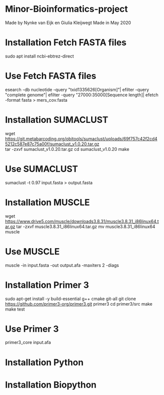 # Minor-Bioinformatics-project
Made by Nynke van Eijk en Giulia Kleijwegt
Made in May 2020


# Installation Fetch FASTA files
sudo apt install ncbi-ebtrez-direct
# Use Fetch FASTA files
esearch -db nucleotide -query "txid1335626[Organism]"| efilter -query "complete genome"| efilter -query "27000:35000[Sequence length]| efetch -format fasta > mers_cov.fasta

# Installation SUMACLUST
wget https://git.metabarcoding.org/obitools/sumaclust/uploads/69f757c42f2cd45212c587e87c75a00f/sumaclust_v1.0.20.tar.gz  
tar -zxvf sumaclust_v1.0.20.tar.gz
cd sumaclust_v1.0.20
make
# Use SUMACLUST
sumaclust -t 0.97 input.fasta > output.fasta

# Installation MUSCLE
wget https://www.drive5.com/muscle/downloads3.8.31/muscle3.8.31_i86linux64.tar.gz 
tar -zxvf muscle3.8.31_i86linux64.tar.gz
mv muscle3.8.31_i86linux64 muscle
# Use MUSCLE
muscle -in input.fasta -out output.afa -maxiters 2 -diags

# Installation Primer 3
sudo apt-get install -y build-essential g++ cmake git-all
git clone https://github.com/primer3-org/primer3.git primer3
cd primer3/src
make
make test
# Use Primer 3
primer3_core input.afa

# Installation Python

# Installation Biopython



